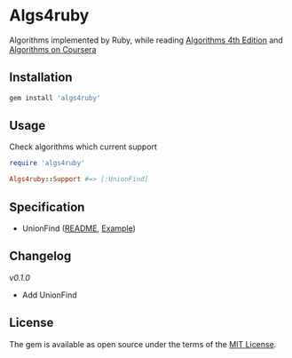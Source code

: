 # Algs4ruby

Algorithms implemented by Ruby, while reading [Algorithms 4th Edition](http://algs4.cs.princeton.edu/home/) and [Algorithms on Coursera](https://class.coursera.org/algs4partI-010/)

## Installation

```sh
gem install 'algs4ruby'
```

## Usage

Check algorithms which current support

```ruby
require 'algs4ruby'

Algs4ruby::Support #=> [:UnionFind]
```

## Specification

+ UnionFind ([README](/lib/algs4ruby/union_find/README.md), [Example](/example/union_find.rb))

## Changelog

*v0.1.0*

+ Add UnionFind

## License

The gem is available as open source under the terms of the [MIT License](http://opensource.org/licenses/MIT).

